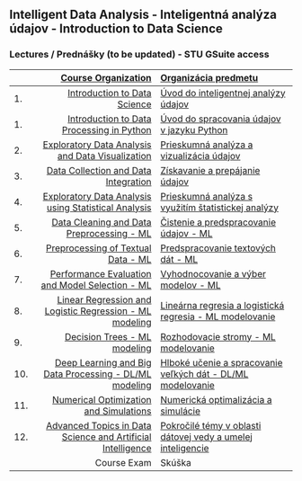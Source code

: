 ## Intelligent Data Analysis - Inteligentná analýza údajov - Introduction to Data Science 
### Lectures / Prednášky (to be updated) - STU GSuite access
|         | [Course Organization]()                                     | [Organizácia predmetu]()   |
| :-------| ----------------------------------------------------------: | :---------------------------------------------------------- |
| 1.      | [Introduction to Data Science]()                            | [Úvod do inteligentnej analýzy údajov]()       |
| 1.      | [Introduction to Data Processing in Python]()               | [Úvod do spracovania údajov v jazyku Python]() |
| 2.      | [Exploratory Data Analysis and Data Visualization]()        | [Prieskumná analýza a vizualizácia údajov]()   |
| 3.      | [Data Collection and Data Integration]()                    | [Získavanie a prepájanie údajov]()             |
| 4.      | [Exploratory Data Analysis using Statistical Analysis]()    | [Prieskumná analýza s využitím štatistickej analýzy]() |
| 5.      | [Data Cleaning and Data Preprocessing - ML]()               | [Čistenie a predspracovanie údajov - ML]()    |
| 6.      | [Preprocessing of Textual Data - ML]()                      | [Predspracovanie textových dát - ML]() |
| 7.      | [Performance Evaluation and Model Selection - ML]()         | [Vyhodnocovanie a výber modelov - ML]()   |
| 8.      | [Linear Regression and Logistic Regression - ML modeling]() | [Lineárna regresia a logistická regresia - ML modelovanie]() |
| 9.      | [Decision Trees - ML modeling]()                            | [Rozhodovacie stromy - ML modelovanie]()   |
| 10.     | [Deep Learning and Big Data Processing - DL/ML modeling]()  | [Hlboké učenie a spracovanie veľkých dát - DL/ML modelovanie]()  
| 11.     | [Numerical Optimization and Simulations]()                  | [Numerická optimalizácia a simulácie]()  |
| 12.     | [Advanced Topics in Data Science and Artificial Intelligence]() | [Pokročilé témy v oblasti dátovej vedy a umelej inteligencie]() |
|         | Course Exam                                                 | Skúška |
